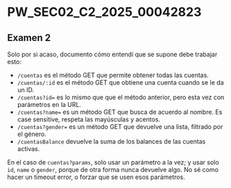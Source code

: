 # PW_SEC02_C2_2025_00042823

## Examen 2

Solo por si acaso, documento cómo entendí que se supone debe trabajar esto:

- `/cuentas` es el método GET que permite obtener todas las cuentas.
- `/cuentas/:id` es el método GET que obtiene una cuenta cuando se le da un ID.
- `/cuentas?id=` es lo mismo que que el método anterior, pero esta vez con parámetros en la URL.
- `/cuentas?name=` es un método GET que busca de acuerdo al nombre. Es case sensitive, respeta las mayúsculas y acentos.
- `/cuentas?gender=` es un método GET que devuelve una lista, filtrado por el género.
- `/cuentasBalance` devuelve la suma de los balances de las cuentas activas.

En el caso de `cuentas?params`, solo usar un parámetro a la vez; y usar solo `id`, `name` o `gender`, porque de otra forma nunca devuelve algo. No sé como hacer un timeout error, o forzar que se usen esos parámetros.